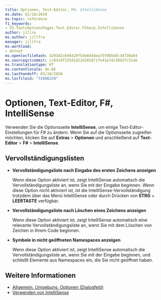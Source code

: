 ```yaml
---
title: Optionen, Text-Editor, F#, IntelliSense
ms.date: 01/16/2019
ms.topic: reference
f1_keywords:
- VS.ToolsOptionsPages.Text_Editor.FSharp.IntelliSense
author: jillre
ms.author: jillfra
manager: jillfra
ms.workload:
- dotnet
ms.openlocfilehash: d293d2c649329f5de8444ea75fd05ddc34738ab4
ms.sourcegitcommit: cc841df335d1d22d281871fe41e74238d2fc52a6
ms.translationtype: HT
ms.contentlocale: de-DE
ms.lasthandoff: 03/18/2020
ms.locfileid: "72666229"
---
```

# <a name="options-text-editor-f-intellisense"></a>Optionen, Text-Editor, F#, IntelliSense

Verwenden Sie die Optionsseite **IntelliSense**, um einige Text-Editor-Einstellungen für F# zu ändern. Wenn Sie auf die Optionsseite zugreifen möchten, klicken Sie auf **Extras** > **Optionen** und anschließend auf **Text-Editor** > **F#**  > **IntelliSense**.

## <a name="completion-lists"></a>Vervollständigungslisten

- **Vervollständigungsliste nach Eingabe des ersten Zeichens anzeigen**

   Wenn diese Option aktiviert ist, zeigt IntelliSense automatisch die Vervollständigungsliste an, wenn Sie mit der Eingabe beginnen. Wenn diese Option nicht aktiviert ist, ist die IntelliSense-Vervollständigung trotzdem über das Menü IntelliSense oder durch Drücken von **STRG** + **LEERTASTE** verfügbar.

- **Vervollständigungsliste nach Löschen eines Zeichens anzeigen**

   Wenn diese Option aktiviert ist, zeigt IntelliSense automatisch eine relevante Vervollständigungsliste an, wenn Sie mit dem Löschen von Zeichen in Ihrem Code beginnen.

- **Symbole in nicht geöffneten Namespaces anzeigen**

   Wenn diese Option aktiviert ist, zeigt IntelliSense automatisch die Vervollständigungsliste an, wenn Sie mit der Eingabe beginnen, und schließt Elemente aus Namespaces ein, die Sie nicht geöffnet haben.

## <a name="see-also"></a>Weitere Informationen

- [Allgemein, Umgebung, Optionen (Dialogfeld)](../../ide/reference/general-environment-options-dialog-box.md)
- [Verwenden von IntelliSense](../../ide/using-intellisense.md)